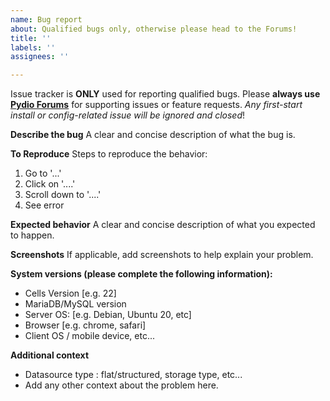 ```yaml
---
name: Bug report
about: Qualified bugs only, otherwise please head to the Forums!
title: ''
labels: ''
assignees: ''

---
```


Issue tracker is **ONLY** used for reporting qualified bugs. Please **always use [Pydio Forums](https://forum.pydio.com)** for supporting issues or feature requests. _Any first-start install or config-related issue will be ignored and closed_!  

**Describe the bug**
A clear and concise description of what the bug is.

**To Reproduce**
Steps to reproduce the behavior:
1. Go to '...'
2. Click on '....'
3. Scroll down to '....'
4. See error

**Expected behavior**
A clear and concise description of what you expected to happen.

**Screenshots**
If applicable, add screenshots to help explain your problem.

**System versions (please complete the following information):**
 - Cells Version [e.g. 22]
 - MariaDB/MySQL version
 - Server OS: [e.g. Debian, Ubuntu 20, etc]
 - Browser [e.g. chrome, safari]
 - Client OS / mobile device, etc...
 
**Additional context**
 - Datasource type : flat/structured, storage type, etc... 
 - Add any other context about the problem here.
